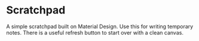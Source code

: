 # Scratchpad
A simple scratchpad built on Material Design.
Use this for writing temporary notes. There is a useful refresh button to start over with a clean canvas.
